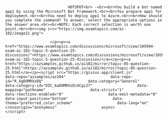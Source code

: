 <p class="card-text">
							
								HOTSPOT<br> -<br><br>You build a bot named app1 by using the Microsoft Bot Framework.<br><br>You prepare app1 for deployment.<br><br>You need to deploy app1 to Azure.<br><br>How should you complete the command? To answer, select the appropriate options in the answer area.<br><br>NOTE: Each correct selection is worth one point.<br><br><img src="https://img.examtopics.com/ai-102/image21.png">
							
						</p><p><a href="https://www.examtopics.com/discussions/microsoft/view/105994-exam-ai-102-topic-5-question-25-discussion/">https://www.examtopics.com/discussions/microsoft/view/105994-exam-ai-102-topic-5-question-25-discussion/</a></p><p><a href="https://azsamples.github.io/ai102/mirror/topic-05-question-25.html">https://azsamples.github.io/ai102/mirror/topic-05-question-25.html</a></p><script src="https://giscus.app/client.js"                    data-repo="azsamples/az204"                    data-repo-id="R_kgDOMRXzDQ"                    data-category="General"                    data-category-id="DIC_kwDOMRXzDc4Cgi27"                    data-mapping="pathname"                    data-strict="1"                    data-reactions-enabled="0"                    data-emit-metadata="0"                    data-input-position="bottom"                    data-theme="preferred_color_scheme"                    data-lang="en"                    crossorigin="anonymous"                    async>                    </script>